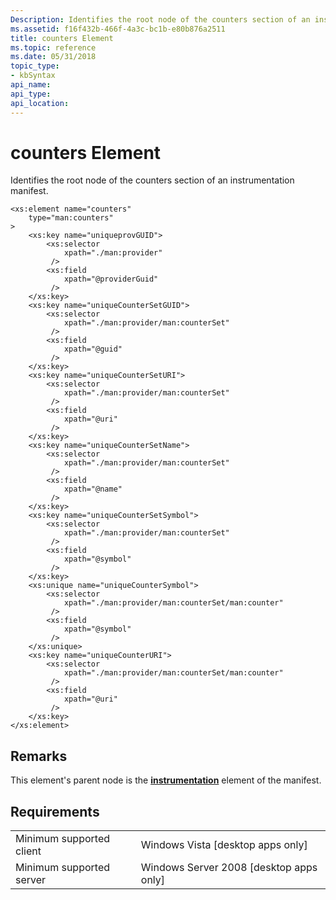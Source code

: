 ```yaml
---
Description: Identifies the root node of the counters section of an instrumentation manifest.
ms.assetid: f16f432b-466f-4a3c-bc1b-e80b876a2511
title: counters Element
ms.topic: reference
ms.date: 05/31/2018
topic_type: 
- kbSyntax
api_name: 
api_type: 
api_location: 
---
```


# counters Element

Identifies the root node of the counters section of an instrumentation manifest.

``` syntax
<xs:element name="counters"
    type="man:counters"
>
    <xs:key name="uniqueprovGUID">
        <xs:selector
            xpath="./man:provider"
         />
        <xs:field
            xpath="@providerGuid"
         />
    </xs:key>
    <xs:key name="uniqueCounterSetGUID">
        <xs:selector
            xpath="./man:provider/man:counterSet"
         />
        <xs:field
            xpath="@guid"
         />
    </xs:key>
    <xs:key name="uniqueCounterSetURI">
        <xs:selector
            xpath="./man:provider/man:counterSet"
         />
        <xs:field
            xpath="@uri"
         />
    </xs:key>
    <xs:key name="uniqueCounterSetName">
        <xs:selector
            xpath="./man:provider/man:counterSet"
         />
        <xs:field
            xpath="@name"
         />
    </xs:key>
    <xs:key name="uniqueCounterSetSymbol">
        <xs:selector
            xpath="./man:provider/man:counterSet"
         />
        <xs:field
            xpath="@symbol"
         />
    </xs:key>
    <xs:unique name="uniqueCounterSymbol">
        <xs:selector
            xpath="./man:provider/man:counterSet/man:counter"
         />
        <xs:field
            xpath="@symbol"
         />
    </xs:unique>
    <xs:key name="uniqueCounterURI">
        <xs:selector
            xpath="./man:provider/man:counterSet/man:counter"
         />
        <xs:field
            xpath="@uri"
         />
    </xs:key>
</xs:element>
```

## Remarks

This element's parent node is the [**instrumentation**](https://docs.microsoft.com/windows/desktop/WES/eventmanifestschema-instrumentationtype-complextype) element of the manifest.

## Requirements



|                                     |                                                      |
|-------------------------------------|------------------------------------------------------|
| Minimum supported client<br/> | Windows Vista \[desktop apps only\]<br/>       |
| Minimum supported server<br/> | Windows Server 2008 \[desktop apps only\]<br/> |



 

 




